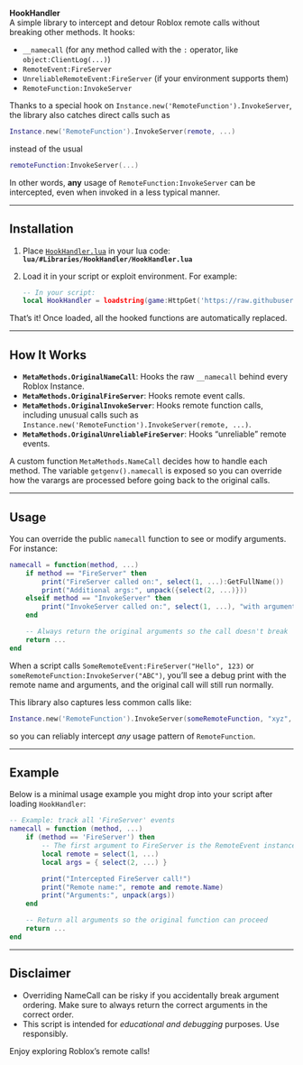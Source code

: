 **HookHandler**  
A simple library to intercept and detour Roblox remote calls without breaking other methods. It hooks:

- `__namecall` (for any method called with the `:` operator, like `object:ClientLog(...)`)
- `RemoteEvent:FireServer`
- `UnreliableRemoteEvent:FireServer` (if your environment supports them)
- `RemoteFunction:InvokeServer`  

Thanks to a special hook on `Instance.new('RemoteFunction').InvokeServer`, the library also catches direct calls such as  
```lua
Instance.new('RemoteFunction').InvokeServer(remote, ...)
```  
instead of the usual  
```lua
remoteFunction:InvokeServer(...)
```
In other words, **any** usage of `RemoteFunction:InvokeServer` can be intercepted, even when invoked in a less typical manner.

---

## Installation

1. Place [`HookHandler.lua`](./HookHandler.lua) in your lua code:  
   **`lua/#Libraries/HookHandler/HookHandler.lua`**  

2. Load it in your script or exploit environment. For example:
   ```lua
   -- In your script:
   local HookHandler = loadstring(game:HttpGet('https://raw.githubusercontent.com/afyzone/lua/refs/heads/main/%23Libraries/HookHandler/HookHandler.lua'))()
   ```
That’s it! Once loaded, all the hooked functions are automatically replaced.

---

## How It Works

- **`MetaMethods.OriginalNameCall`**: Hooks the raw `__namecall` behind every Roblox Instance.  
- **`MetaMethods.OriginalFireServer`**: Hooks remote event calls.  
- **`MetaMethods.OriginalInvokeServer`**: Hooks remote function calls, including unusual calls such as `Instance.new('RemoteFunction').InvokeServer(remote, ...)`.  
- **`MetaMethods.OriginalUnreliableFireServer`**: Hooks “unreliable” remote events.  

A custom function `MetaMethods.NameCall` decides how to handle each method. The variable `getgenv().namecall` is exposed so you can override how the varargs are processed before going back to the original calls.

---

## Usage

You can override the public `namecall` function to see or modify arguments. For instance:

```lua
namecall = function(method, ...)
    if method == "FireServer" then
        print("FireServer called on:", select(1, ...):GetFullName())
        print("Additional args:", unpack({select(2, ...)}))
    elseif method == "InvokeServer" then
        print("InvokeServer called on:", select(1, ...), "with arguments:", unpack({select(2, ...)}))
    end

    -- Always return the original arguments so the call doesn't break
    return ...
end
```

When a script calls `SomeRemoteEvent:FireServer("Hello", 123)` or `someRemoteFunction:InvokeServer("ABC")`, you’ll see a debug print with the remote name and arguments, and the original call will still run normally.

This library also captures less common calls like:
```lua
Instance.new('RemoteFunction').InvokeServer(someRemoteFunction, "xyz", 789)
```
so you can reliably intercept *any* usage pattern of `RemoteFunction`.

---

## Example

Below is a minimal usage example you might drop into your script after loading `HookHandler`:

```lua
-- Example: track all 'FireServer' events
namecall = function (method, ...)
    if (method == 'FireServer') then
        -- The first argument to FireServer is the RemoteEvent instance
        local remote = select(1, ...)
        local args = { select(2, ...) }

        print("Intercepted FireServer call!")
        print("Remote name:", remote and remote.Name)
        print("Arguments:", unpack(args))
    end

    -- Return all arguments so the original function can proceed
    return ...
end
```

---

## Disclaimer

- Overriding NameCall can be risky if you accidentally break argument ordering. Make sure to always return the correct arguments in the correct order.
- This script is intended for *educational and debugging* purposes. Use responsibly.  

Enjoy exploring Roblox’s remote calls!
